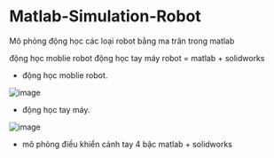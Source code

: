 # Matlab-Simulation-Robot

Mô phỏng động học các loại robot bằng ma trân trong matlab

động học moblie robot
động học tay máy
robot = matlab + solidworks

- động học moblie robot.

![image](https://user-images.githubusercontent.com/105936733/169726226-dea6de3c-cae0-4c4b-82bc-b15c1283e22c.png)

- động học tay máy.

![image](https://user-images.githubusercontent.com/105936733/169726137-f983e2cb-d239-4d7a-8662-e053ea06a650.png)

- mô phỏng điều khiển cánh tay 4 bậc matlab + solidworks
